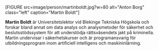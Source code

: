 [FIGURE src=image/person/martinboldt.jpg?w=80 alt="Anton Borg" class="left" caption="Martin Boldt"]
 
<strong>Martin Boldt</strong></a> är Universitetslektor vid Blekinge Tekniska Högskola och forskar bland annat om data analys och analysmetoder för säkerhet och beslutsstödssystem för att understödja rättsväsendets jakt på kriminella. Martin undervisar i säkerhetskurser och är programansvarig för utbildningsprogram inom artificiell intelligens och maskininlärning.
